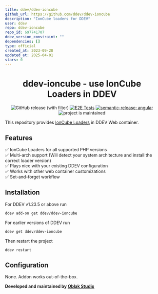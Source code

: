 ```yaml
---
title: ddev/ddev-ioncube
github_url: https://github.com/ddev/ddev-ioncube
description: "IonCube loaders for DDEV"
user: ddev
repo: ddev-ioncube
repo_id: 697741707
ddev_version_constraint: ""
dependencies: []
type: official
created_at: 2023-09-28
updated_at: 2025-04-01
stars: 0
---
```


<div align="center">

# ddev-ioncube - use IonCube Loaders in DDEV

![GitHub release (with filter)](https://img.shields.io/github/v/release/ddev/ddev-ioncube)
[![E2E Tests](https://github.com/ddev/ddev-ioncube/actions/workflows/cron_tests.yml/badge.svg?event=schedule)](https://github.com/ddev/ddev-ioncube/actions/workflows/tests.yml)
[![semantic-release: angular](https://img.shields.io/badge/semantic--release-angular-e10079?logo=semantic-release)](https://github.com/semantic-release/semantic-release)
![project is maintained](https://img.shields.io/maintenance/yes/2024.svg)

</div>

This repository provides [IonCube Loaders](https://www.ioncube.com/loaders.php) in DDEV Web container. 

## Features

✅ IonCube Loaders for all supported PHP versions  
✅ Multi-arch support (Will detect your system architecture and install the correct loader version)  
✅ Plays nice with your existing DDEV configuration  
✅ Works with other web container customizations  
✅ Set-and-forget workflow  

## Installation

For DDEV v1.23.5 or above run

```bash
ddev add-on get ddev/ddev-ioncube
```

For earlier versions of DDEV run

```bash
ddev get ddev/ddev-ioncube
```

Then restart the project

```bash
ddev restart
```

## Configuration

None. Addon works out-of-the-box.

**Developed and maintained by [Oblak Studio](https://github.com/oblakstudio)**
